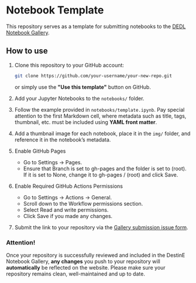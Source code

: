 # Notebook Template

This repository serves as a template for submitting notebooks to the [DEDL Notebook Gallery](https://destination-earth.github.io/DestinE-DataLake-Gallery).

## How to use

1. Clone this repository to your GitHub account:

   ```bash
   git clone https://github.com/your-username/your-new-repo.git
   ```

   or simply use the **"Use this template"** button on GitHub.
2. Add your Jupyter Notebooks to the `notebooks/` folder.
3. Follow the example provided in `notebooks/template.ipynb`.
   Pay special attention to the first Markdown cell, where metadata such as title, tags, thumbnail, etc. must be included using **YAML front matter**.
4. Add a thumbnail image for each notebook, place it in the `img/` folder, and reference it in the notebook’s metadata.
5. Enable GitHub Pages
   - Go to Settings → Pages.
   - Ensure that Branch is set to gh-pages and the folder is set to (root).
      If it is set to None, change it to gh-pages / (root) and click Save.
6. Enable Required GitHub Actions Permissions
   - Go to Settings → Actions → General.
   - Scroll down to the Workflow permissions section.
   - Select Read and write permissions.
   - Click Save if you made any changes. 
7. Submit the link to your repository via the [Gallery submission issue form](https://github.com/destination-earth/DestinE-DataLake-Gallery/issues).

### Attention!

Once your repository is successfully reviewed and included in the DestinE Notebook Gallery, **any changes** you push to your repository will **automatically** be reflected on the website.
Please make sure your repository remains clean, well-maintained and up to date.
